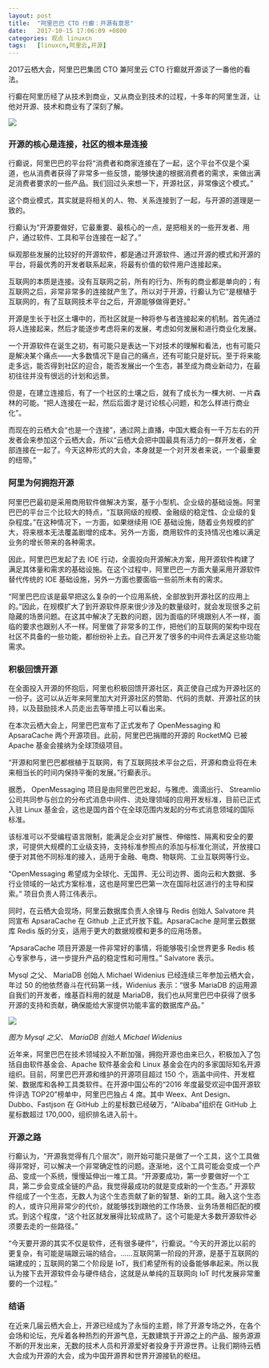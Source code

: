```yaml
---
layout: post
title:	"阿里巴巴 CTO 行癫：开源有意思"
date:	2017-10-15 17:06:09 +0800 
categories:	观点 linuxcn 
tags:	[linuxcn,阿里云,开源]
---
```



2017云栖大会，阿里巴巴集团 CTO 兼阿里云 CTO 行癫就开源谈了一番他的看法。


行癫在阿里历经了从技术到商业，又从商业到技术的过程，十多年的阿里生涯，让他对开源、技术和商业有了深刻了解。


![](/Asserts/Images//attachment/album/201710/15/170526zm9ncv2urzpprwhm.jpeg)


### 开源的核心是连接，社区的根本是连接


行癫说，阿里巴巴的平台将“消费者和商家连接在了一起，这个平台不仅是个渠道，也从消费者获得了非常多一些反馈，能够快速的根据消费者的需求，来做出满足消费者要求的一些产品。我们回过头来想一下，开源社区，非常像这个模式。”


这个商业模式，其实就是将相关的人、物、关系连接到了一起，与开源的道理是一致的。


行癫认为“开源要做好，它最重要、最核心的一点，是把相关的一些开发者、用户，通过软件、工具和平台连接在一起了。”


纵观那些发展的比较好的开源软件，都是通过开源软件、通过开源的模式和开源的平台，将最优秀的开发者联系起来，将最有价值的软件用户连接起来。


互联网的本质是连接。没有互联网之前，所有的行为、所有的商业都是单向的；有互联网之后，非常非常多的连接就产生了。所以对于开源，行癫认为它“是根植于互联网的，有了互联网技术平台之后，开源能够做得更好。”


开源是生长于社区土壤中的，而社区就是一种将参与者连接起来的机制。首先通过将人连接起来，然后才能逐步考虑将来的发展，考虑如何发展和进行商业化发展。


一个开源软件在诞生之初，有可能只是表达一下对技术的理解和看法，也有可能只是解决某个痛点——大多数情况下是自己的痛点，还有可能只是好玩。至于将来能走多远，能否得到社区的迎合，能否发展出一个生态，甚至成为商业新动力，在最初往往并没有很远的计划和远景。


但是，在建立连接后，有了一个社区的土壤之后，就有了成长为一棵大树、一片森林的可能。“把人连接在一起，然后后面才是讨论核心问题，和怎么样进行商业化”。


而现在的云栖大会“也是一个连接”，通过网上直播，中国大概会有一千万左右的开发者会来参加这个云栖大会，所以“云栖大会把中国最具有活力的一群开发者，全部连接在一起了。今天这种形式的大会，本身就是一个对开发者来说，一个最重要的纽带。”


### 阿里为何拥抱开源


阿里巴巴最初是采用商用软件做解决方案，基于小型机、企业级的基础设施。阿里巴巴的平台三个比较大的特点，“互联网级的规模、金融级的稳定性、企业级的复杂程度。”在这种情况下，一方面，如果继续用 IOE 基础设施，随着业务规模的扩大，将来根本无法覆盖剧增的成本。另外一方面，商用软件的支持情况也难以满足业务的增长带来的各种需求。


因此，阿里巴巴发起了去 IOE 行动，全面投向开源解决方案，用开源软件构建了满足其体量和需求的基础设施。在这个过程中，阿里巴巴一方面大量采用开源软件替代传统的 IOE 基础设施，另外一方面也要面临一些前所未有的需求。


“阿里巴巴应该是最早把这么复杂的一个应用系统，全部放到开源社区的应用上的。”因此，在规模扩大了到开源软件原来很少涉及的数量级时，就会发现很多之前隐藏的场景问题。在这其中解决了无数的问题，因为面临的环境跟别人不一样，面临的要求也跟别人不一样。阿里做了非常多的工作，把他们的互联网的架构中现在社区不具备的一些功能，都纷纷补上去。自己开发了很多的中间件去满足这些功能需求。


### 积极回馈开源


在全面投入开源的怀抱后，阿里也积极回馈开源社区，真正使自己成为开源社区的一份子。这可以从近年来阿里加大对开源社区的赞助、代码的贡献、开源社区的扶持，以及鼓励技术人员走出去等举措上可以看出来。


在本次云栖大会上，阿里巴巴宣布了正式发布了 OpenMessaging 和 ApsaraCache 两个开源项目。此前，阿里巴巴捐赠的开源的 RocketMQ 已被 Apache 基金会接纳为全球顶级项目。


“开源和阿里巴巴都根植于互联网，有了互联网技术平台之后，开源和商业将在未来相当长的时间内保持平衡的发展。”行癫表示。


据悉， OpenMessaging 项目是由阿里巴巴发起，与雅虎、滴滴出行、 Streamlio 公司共同参与创立的分布式消息中间件、流处理领域的应用开发标准，目前已正式入驻 Linux 基金会，这也是国内首个在全球范围内发起的分布式消息领域的国际标准。


该标准可以不受编程语言限制，能满足企业对扩展性、伸缩性、隔离和安全的要求，可提供大规模的工业级支持，支持标准参照点的添加与标准化测试，开放接口便于对其他不同标准的接入，适用于金融、电商、物联网、工业互联网等行业。


“OpenMessaging 希望成为全球化、无国界、无公司边界、面向云和大数据、多行业领域的一站式方案标准，这也是阿里巴巴第一次在国际社区进行的主导和探索。” 项目负责人蒋江伟表示。


同时，在云栖大会现场，阿里云数据库负责人余锋与 Redis 创始人 Salvatore 共同宣布 ApsaraCache 在 Github 上正式开放下载。ApsaraCache 是阿里云数据库 Redis 版的分支，适用于更大的数据规模和更多的应用场景。


“ApsaraCache 项目开源是一件非常好的事情，将能够吸引全世界更多 Redis 核心专家参与，进一步提升产品的稳定性和可用性。” Salvatore 表示。


Mysql 之父、 MariaDB 创始人 Michael Widenius 已经连续三年参加云栖大会，年过 50 的他依然奋斗在代码第一线，Widenius 表示：“很多 MariaDB 的运用源自我们的开发者，维基百科用的就是 MariaDB，我们也从阿里巴巴中获得了很多开源的支持和贡献，确保能给大家提供功能丰富的数据库产品。”


![](/Asserts/Images//attachment/album/201710/15/170545maq8vzyw2yrv272w.jpeg)


*图为 Mysql 之父、 MariaDB 创始人 Michael Widenius* 


近年来，阿里巴巴在技术领域投入不断加强，拥抱开源也由来已久，积极加入了包括自由软件基金会、Apache 软件基金会和 Linux 基金会在内的多家国际知名开源组织。目前，阿里巴巴开源和维护的开源项目超过 150 个，涵盖中间件、开发框架、数据库和各种工具类软件。在开源中国公布的“2016 年度最受欢迎中国开源软件评选 TOP20”榜单中，阿里巴巴独占 4 席。其中 Weex、Ant Design、Dubbo、Fastjson 在 GitHub 上的星标数已经破万，“Alibaba”组织在 GitHub 上星标数超过 170,000，组织排名进入前十。


### 开源之路


行癫认为，“开源我觉得有几个层次”，刚开始可能只是做了一个工具，这个工具做得非常好，可以解决一个非常确定性的问题。逐渐地，这个工具可能会变成一个产品、变成一个系统，慢慢延伸出一堆工具。“开源要成功，第一步要做好一个工具，第二步会变成全链的产品，我觉得最成功的就是变成新的一个生态。” 开源软件组成了一个生态，无数人为这个生态贡献了新的智慧、新的工具。融入这个生态的人，或许只用非常少的代价，就能够找到跟他的工作场景、业务场景相匹配的模式。到这个程度，“这个社区就发展得比较成熟了。这个可能是大多数开源软件必须要去走的一些路径。”


“今天要开源的其实不仅是软件，还有很多硬件”，行癫说。“今天的开源比以前的更复杂，有可能是端跟云端的结合。……互联网第一阶段的开源，是基于互联网的端建成的；互联网的第二个阶段是 IoT，我们希望所有的设备能够串起来。所以我认为接下去开源软件会与硬件结合，这就是从单纯的互联网向 IoT 时代发展非常重要的一个过程。”


### 结语


在近来几届云栖大会上，开源已经成为了永恒的主题，除了开源专场之外，在各个会场和论坛，充斥着各种热烈的开源气息，无数建筑于开源之上的产品、服务源源不断的开发出来，无数的技术人员和开源爱好者投身于开源世界。让我们期待云栖大会成为开源的大会，成为中国开源界和世界开源接轨的枢纽。
